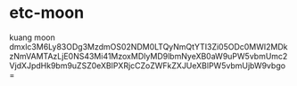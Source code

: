 # etc-moon
kuang moon
dmxlc3M6Ly83ODg3MzdmOS02NDM0LTQyNmQtYTI3Zi05ODc0MWI2MDkzNmVAMTAzLjE0NS43Mi41MzoxMDIyMD9lbmNyeXB0aW9uPW5vbmUmc2VjdXJpdHk9bm9uZSZ0eXBlPXRjcCZoZWFkZXJUeXBlPW5vbmUjbW9vbgo=
